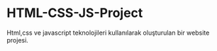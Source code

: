 # HTML-CSS-JS-Project
Html,css ve javascript teknolojileri kullanılarak oluşturulan bir website projesi.
